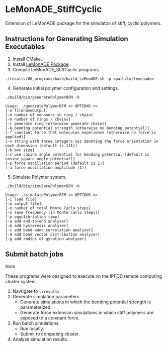 # LeMonADE_StiffCyclic
Extension of LeMonADE package for the simulaton of stiff, cyclic polymers.

## Instructions for Generating Simulation Executables
1. Install CMake.
2. Install [LeMonADE Package](https://github.com/LeMonADE-project/LeMonADE).
3. Compile LeMonADE_StiffCyclic programs.
```
./results/00_programs/bash/build_LeMonADE.sh -p <path/to/lemonade>
```
4. Generate initial polymer configuration and settings.
```
./build/bin/generatePolymerBFM -h

Usage: ./generatePolymerBFM << OPTIONS >> 
[-o filenameOutput] 
[-n number of monomers in ring / chain] 
[-m number of rings / chains] 
[-r generate ring (otherwise generate chain)] 
[-k bending potential strength (otherwise no bending potential)] 
[-f constant force that molecules experience (otherwise no force is applied)] 
[-v string with three integers xyz denoting the force orientation in each dimension (default is 111)] 
[-b box size]
[-c use cosine angle potential for bending potential (default is cosine square angle potential)]
[-p force oscillation period (default is 1)]
[-a force oscillation amplitude (1)]

```
5. Simulate Polymer system.
```
./build/bin/simulatePolymerBFM -h

Usage: ./simulatePolymerBFM << OPTIONS >> 
[-i load file] 
[-o output file] 
[-n number of total Monte Carlo steps] 
[-s save frequency (in Monte Carlo steps)]
[-e equilibriation time]
[-a add end-to-end analyzer]
[-b add hysteresis analyzer]
[-c add bond-bond correlation analyzer]
[-d add bond vector distribution analyzer]
[-g add radius of gyration analyzer]

```
## Submit batch jobs
>[!NOTE]
>These programs were designed to execute on the IPFDD remote computing cluster system.
1. Navtigate to `./results`
2. Generate simulation parameters.
	-  Generate simulations in which the bending potential strength is parameterized. 
	-  Generate force extension simulations in which stiff polymers are exposed to a constant force. 
3. Run batch simulations.
	-  Run locally.
	-  Submit to computing cluster.
4. Analyze simulation results.
